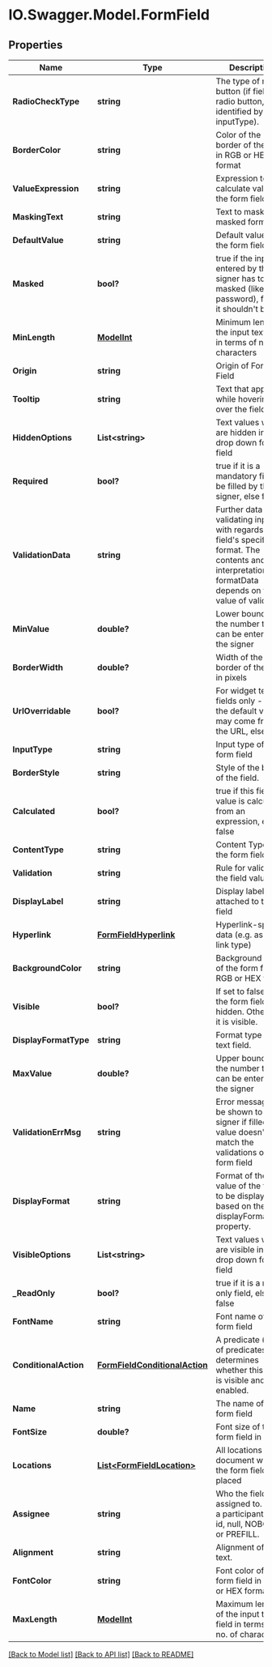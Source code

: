 # IO.Swagger.Model.FormField
## Properties

Name | Type | Description | Notes
------------ | ------------- | ------------- | -------------
**RadioCheckType** | **string** | The type of radio button (if field is radio button, identified by inputType). | [optional] 
**BorderColor** | **string** | Color of the border of the field in RGB or HEX format | [optional] 
**ValueExpression** | **string** | Expression to calculate value of the form field | [optional] 
**MaskingText** | **string** | Text to mask the masked form field | [optional] 
**DefaultValue** | **string** | Default value of the form field | [optional] 
**Masked** | **bool?** | true if the input entered by the signer has to be masked (like password), false if it shouldn&#39;t be | [optional] 
**MinLength** | [**ModelInt**](ModelInt.md) | Minimum length of the input text field in terms of no. of characters | [optional] 
**Origin** | **string** | Origin of Form Field | [optional] 
**Tooltip** | **string** | Text that appears while hovering over the field | [optional] 
**HiddenOptions** | **List&lt;string&gt;** | Text values which are hidden in a drop down form field | [optional] 
**Required** | **bool?** | true if it is a mandatory field to be filled by the signer, else false | [optional] 
**ValidationData** | **string** | Further data for validating input with regards to the field&#39;s specified format. The contents and interpretation of formatData depends on the value of validation. | [optional] 
**MinValue** | **double?** | Lower bound of the number that can be entered by the signer | [optional] 
**BorderWidth** | **double?** | Width of the border of the field in pixels | [optional] 
**UrlOverridable** | **bool?** | For widget text fields only - true if the default value may come from the URL, else false | [optional] 
**InputType** | **string** | Input type of the form field | [optional] 
**BorderStyle** | **string** | Style of the border of the field. | [optional] 
**Calculated** | **bool?** | true if this field&#39;s value is calculated from an expression, else false | [optional] 
**ContentType** | **string** | Content Type of the form field. | [optional] 
**Validation** | **string** | Rule for validating the field value. | [optional] 
**DisplayLabel** | **string** | Display label attached to the field | [optional] 
**Hyperlink** | [**FormFieldHyperlink**](FormFieldHyperlink.md) | Hyperlink-specific data (e.g. as url, link type) | [optional] 
**BackgroundColor** | **string** | Background color of the form field in RGB or HEX format | [optional] 
**Visible** | **bool?** | If set to false, then the form field is hidden.  Otherwise, it is visible. | [optional] 
**DisplayFormatType** | **string** | Format type of the text field. | [optional] 
**MaxValue** | **double?** | Upper bound of the number that can be entered by the signer | [optional] 
**ValidationErrMsg** | **string** | Error message to be shown to the signer if filled value doesn&#39;t match the validations of the form field | [optional] 
**DisplayFormat** | **string** | Format of the value of the field to be displayed based on the displayFormatType property. | [optional] 
**VisibleOptions** | **List&lt;string&gt;** | Text values which are visible in a drop down form field | [optional] 
**_ReadOnly** | **bool?** | true if it is a read-only field, else false | [optional] 
**FontName** | **string** | Font name of the form field | [optional] 
**ConditionalAction** | [**FormFieldConditionalAction**](FormFieldConditionalAction.md) | A predicate (or set of predicates) that determines whether this field is visible and enabled. | [optional] 
**Name** | **string** | The name of the form field | [optional] 
**FontSize** | **double?** | Font size of the form field in points | [optional] 
**Locations** | [**List&lt;FormFieldLocation&gt;**](FormFieldLocation.md) | All locations in a document where the form field is placed | [optional] 
**Assignee** | **string** | Who the field is assigned to.  Either a participant set id, null, NOBODY or PREFILL. | [optional] 
**Alignment** | **string** | Alignment of the text. | [optional] 
**FontColor** | **string** | Font color of the form field in RGB or HEX format | [optional] 
**MaxLength** | [**ModelInt**](ModelInt.md) | Maximum length of the input text field in terms of no. of characters | [optional] 

[[Back to Model list]](../README.md#documentation-for-models) [[Back to API list]](../README.md#documentation-for-api-endpoints) [[Back to README]](../README.md)

